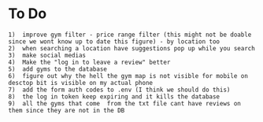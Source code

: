 # To Do

    1)  improve gym filter - price range filter (this might not be doable since we wont know up to date this figure) - by location too
    2)  when searching a location have suggestions pop up while you search
    3)  make social medias
    4)  Make the "log in to leave a review" better
    5)  add gyms to the database
    6)  figure out why the hell the gym map is not visible for mobile on desctop bit is visible on my actual phone
    7)  add the form auth codes to .env (I think we should do this)
    8)  the log in token keep expiring and it kills the database
    9)  all the gyms that come  from the txt file cant have reviews on them since they are not in the DB
   
